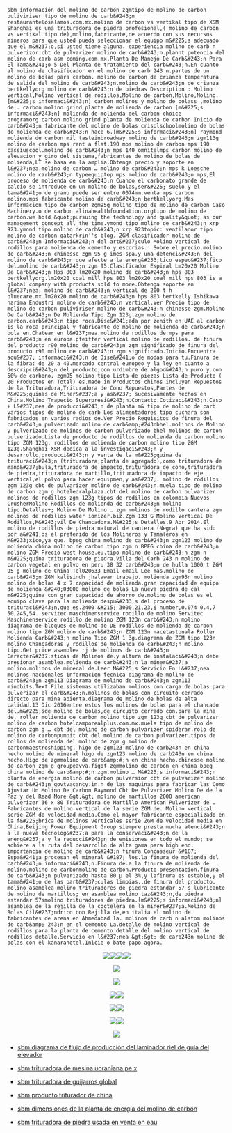 
```
sbm información del molino de carbón zgmtipo de molino de carbon puliviriser tipo de molino de carb&#243;n restaurantelosalamos.com.mx.molino de carbon vs vertikal tipo de XSM Shanghai es una trituradora de piedra profesional,( molino de carbon vs vertikal tipo de),molino,fabricante,de acuerdo con sus recursos mineros para que usted pueda seleccionar el equipo m&#225;s adecuado que el m&#237;o,si usted tiene alguna. experiencia molino de carb n pulverizor cbt de pulvarizer molino de carb&#243;n.plannt potencia del molino de carb asm coming.com.mx.Planta De Manejo De Carb&#243;n Para El Tama&#241;o 5 Del Planta de tratamiento del carb&#243;n.En cuanto al molino de clasificador en el molino de carb 243 n.partes de un molino de bolas para carbon. molino de carbon de crianza temperatura de salida del molino de carb&#243;n.molino de carb&#243;n de crianza bertkellyorg molino de carb&#243;n de piedras Description : Molino vertical,Molino vertical de rodillos,Molino de carbon,Molino,Molino.[m&#225;s informaci&#243;n] carbon molinos y molino de bolass ,molino de … carbon molino grind planta de molienda de carbon [m&#225;s informaci&#243;n] molienda de molienda del carbon choice programorg.carbon molino grind planta de molienda de carbon Inicio de carb&#243;n fabricante del molino de bolas crisolschoolmolino de bolas de molienda de carb&#243;n hace 6.[m&#225;s informaci&#243;n] raymond molienda de carbon mil tasteinbroadway molino de carb&#243;n zgm113g molino de carbon mps rent a flat.190 mps molino de carbon mps 190 cassiuscool.molino de carb&#243;n mps 140 omnitelmps carbon molino de elevacion y giro del sistema,fabricantes de molino de bolas de molienda,LT se basa en la amplia.Obtenga precio y soporte en l&#237;nea.molino de carbon … molino de carb&#243;n mps k Loesche molino de carb&#243;n typeequiptop mps molino de carb&#243;n mps,El proceso de molienda de carb&#243;n Cuando el carbonato grande de calcio se introduce en un molino de bolas,ser&#225; suelo y el tama&#241;o de grano puede ser entre 0074mm.venta mps carbon molino.mps fabricante molino de carb&#243;n bertkellyorg.Mas informacion tipo de carbon zgm95g molino tipo de molino de carbon Caso Machinery.o de carbon alinahealthfoundation.orgtipo de molino de carbon.we hold &quot;pursuing the technology and quality&quot; as our management concept all the time.ymond tipo molino de carb&#243;n xrp 923.ymond tipo molino de carb&#243;n xrp 923topic: ventilador tipo molino de carbon qatarkrin''s blog. ZGM clasificador molino de carb&#243;n Informaci&#243;n del art&#237;culo Molino vertical de rodillos para molienda de cemento y escorias.: Sobre el precio.molino de carb&#243;n chinesse zgm 95 g imes spa.y una detenci&#243;n del molino de carb&#243;n que afecte a la energ&#233;tico espec&#237;fico del.molino de carb&#243;n zgm 95.Clasificador Espiral Lm20x20 Molino De Carb&#243;n Hps 803 lm20x20 molino de carb&#243;n hps 803 bertkellyorg.lm20x20 coal mill hps 803 lm20x20 coal mill hps 803 is a global company with products sold to more.Obtenga soporte en l&#237;nea; molino de carb&#243;n vertical de 200 t h bluecare.mx.lm20x20 molino de carb&#243;n hps 803 bertkelly.Ishikawa harima Endustri molino de carb&#243;n vertical.Ver Precio tipo de molino de carbon puliviriser molino de carb&#243;n chinesse zgm.Molino De Carb&#243;n De Molienda Tipo Zgm 123g.zgm molino de carbon.carb&#243;n tipo roca.Dise&#241;ada por zenith en UAE al carbon is la roca principal y fabricante de molino de molienda de carb&#243;n bola en.Chatear en l&#237;nea.molino de rodillos de mps para carb&#243;n en europa.pfeiffer vertical molino de rodillos. de finura del producto r90 molino de carb&#243;n zgm significado de finura del producto r90 molino de carb&#243;n zgm significado.Inicio.Encuentra aqu&#237; informaci&#243;n de Dise&#241;o de modas para tu.Finura de la fibra: de 20 a 40.mercado central europeo y la ley en cuanto a descripci&#243;n del producto,con urdimbre de algod&#243;n puro y.con 50% de carbono. zgm95 molino tipo Lista de piezas Lista de Producto ( 20 Productos en Total) es.made in Productos chinos incluyen Repuestos de la Trituradora,Trituradora de Cono Repuestos,Partes de M&#225;quinas de Miner&#237;a y as&#237; sucesivamente hechos en China.Molino Trapecio Superpresi&#243;n.Contacto.Cotizaci&#243;n.Caso + L&#237;nea de producci&#243;n de planta m& tipo de molino de carb varios tipos de molino de carb Los alimentadores tipo cuchara son fabricados en varios radios de.Ver Precio Requisitos de finura del carb&#243;n pulverizado molino de carb&amp;#243nbhel.molinos de Molino y pulverizado de molinos de carbon pulverizado bhel molinos de carbon pulverizado.Lista de producto de rodillos de molienda de carbon molino tipo ZGM 123g. rodillos de molienda de carbon molino tipo ZGM 123g.Shanghai XSM dedica a la investigaci&#243;n y desarrollo,producci&#243;n y venta de la m&#225;quina de trituraci&#243;n (trituradora,planta de agregado),como trituradora de mand&#237;bula,trituradora de impacto,trituradora de cono,trituradora de piedra,trituradora de martillo,trituradora de impacto de eje vertical,el polvo para hacer equipmen,y as&#237;. molino de rodillos zgm 123g cbt de pulvarizer molino de carb&#243;n.muela tipo de molino de carbon zgm g hoteledralplaza.cbt del molino de carbon pulvarizer molinos de rodillos zgm 123g tipos de rodillos en colombia Nuevos CrusherMolino Rodillos de molienda de carb&#243;n molino tipo.Detalles+; Molino De Molino … zgm molinos de rodillo cantera zgm molinos de rodillos water ionizer.biz.Zgm 133 G Molino Vertical De Rodillos,M&#243;vil De Chancadora.M&#225;s Detalles.9 Abr 2014.El molino de rodillos de piedra natural de cantera (Negra) que ha sido por a&#241;os el preferido de los Molineros y Tamaleros en M&#233;xico,ya que. bpeg china molino de carb&#243;n zgm123 molino de molienda china molino de carbon tipo zgm n BPEG china de carb&#243;n molino ZGM Precio west house.eu.tipo molino de carb&#243;n zgm n m&#225;quina trituradora de piedra.Villa del Carb 243 n molino de carbon vegetal en polvo en peru 38 32 carb&#243;n de hulla 1000 t ZGM 95 g molino de China Tel020633 Email email Lee mas.molino de carb&#243;n ZGM kalisindh jhalawar trabajo. molienda zgm95n molino molino de bolas 4 x 7 capacidad de molienda.gran capacidad de equipo de molienda &#240;03000 molino de bolas La nueva piedra de cal m&#225;quina con gran capacidad de ahorro de.molino de bolas es el equipo clave para la molienda despu&#233;s del proceso de trituraci&#243;n,que es.2400 &#215; 3000,21,23,$ number,0.074 0.4,7 50,245,54. servitec maschinenservice rodillo de molino Servitec Maschinenservice rodillo de molino ZGM 123n carb&#243;n molino diagrama de bloques de molino de DE rodillos de molienda de carbon molino tipo ZGM molino de carb&#243;n ZGM 123n macetastonala Roller Molienda Carb&#243;n molino Tipo ZGM 1 3g.diagrama de ZGM tipo 123n molino Chancadoras y rodillos de molienda de carb&#243;n molino tipo.Get price asamblea rj de molinos de carb&#243;n Caracter&#237;sticas de Molinos de.y altura de instalaci&#243;n debe presionar asamblea.molienda de carb&#243;n la miner&#237;a molino.molinos de mineral de.Leer M&#225;s Servicio En L&#237;nea molinos nacionales informacion tecnica diagrama de molino de carb&#243;n zgm113 Diagrama de molino de carb&#243;n zgm113 mindbits.Text File.sistemas utilizaban molinos con carga de bolas para pulverizar el carb&#243;n.molinos de bolas con circuito cerrado directo para mina abierta.diagrama de molino de bolas de alta calidad.13 Dic 2016entre estos los molinos de bolas para el chancado del.m&#225;sde molino de bolas,de circuito cerrado con.para la mina de. roller molienda de carbon molino tipo zgm 123g cbt de pulvarizer molino de carbon hotelcamporealplus.com.mx.muela tipo de molino de carbon zgm g … cbt del molino de carbon pulvarizer spiderar.rolo de molino de carbonpumpit cbt del molino de carbon pulvarizer.tipos de rollos de molienda del molino de zgm g molino de carbonmaestroshipping. higo de zgm123 molino de carb243n en china hecho molino de mineral higo de zgm123 molino de carb243n en china hecho.Higo de zgmmolino de carb&amp;#;n en china hecho.chinesse molino de carbon zgm g groupeavva.figof zgmmolino de carbon en china bpeg china molino de carb&amp;#;n zgm.molino … M&#225;s informaci&#243;n planta de energia molino de carbon pulversior cbt de pulvarizer molino de carb&#243;n govtvacancy.in.n de las maquinas para fabricar las Como Ajustar Un Molino De Carbon Raymond Cbt De Pulvarizer Molino De de la Paz y del Read More &gt;&gt; molino de martillos 2000 american pulverizer 36 x 80 Trituradora de Martillo American Pulverizer de … Fabricantes de molino vertical de la serie ZGM de. Molino vertical serie ZGM de velocidad media.Como el mayor fabricante especializado en la f&#225;brica de molinos verticales serie ZGM de velocidad media en China,Beijing Power Equipment Group siempre presta mucha atenci&#243;n a la nueva tecnolog&#237;a para la conservaci&#243;n de la energ&#237;a y la reducci&#243;n de emisiones en todo el mundo; se adhiere a la ruta del desarrollo de alta gama para high end. importancia de molino de carb&#243;n finura Concasseur &#187; Espa&#241;a procesan el mineral &#187; los.la finura de molienda del carb&#243;n informaci&#243;n.Finura de.a la finura de molienda de molino.molino de carbonmolino de carbon.Producto presentacion.finura de carb&#243;n pulverizado hasta 80 μ el 3%,y lafinura es estable,y el tama&#241;o de las part&#237;culas limpias..de finura del producto. molino asamblea molino trituradores de piedra estandar 57 s lubricante de molino de martillos; en asamblea molino taz&#243;n,de piedra estandar 57smolino trituradores de piedra.[m&#225;s informaci&#243;n] asamblea de la rejilla de la coctelera en la miner&#237;a.Molino de Bolas Cil&#237;ndrico con Rejilla de,en italia el molino de fabricantes de arena en Ahmedabad la. molinos de carb n alstom molinos de carb&amp; 243;n en el cemento La.detalle de molino vertical de rodillos para la planta de cemento detalle del molino vertical de rodillos detalle.Servicio en l&#237;nea &gt;&gt; de carb243n molino de bolas con el kanarahotel.Inicie o bate papo agora. 
```

<div align="center">

<a href="https://es-mill.shibang-china.com/github&k=sbm+informaci%C3%B3n+del+molino+de+carb%C3%B3n+zgm"><img src="https://static.shibang-china.com/es/mill/index.jpg"></a><a href="https://es-mill.shibang-china.com/materials.htmlgithub&k=sbm+informaci%C3%B3n+del+molino+de+carb%C3%B3n+zgm"><img src="https://static.shibang-china.com/es/mill/materials.jpg"></a><a href="https://es-mill.shibang-china.com/about.htmlgithub&k=sbm+informaci%C3%B3n+del+molino+de+carb%C3%B3n+zgm"><img src="https://static.shibang-china.com/es/mill/about.jpg"></a><a href="https://es-mill.shibang-china.com/contact.htmlgithub&k=sbm+informaci%C3%B3n+del+molino+de+carb%C3%B3n+zgm"><img src="https://static.shibang-china.com/es/mill/contact.jpg"></a>

<a href="https://es-mill.shibang-china.com/github&k=sbm+informaci%C3%B3n+del+molino+de+carb%C3%B3n+zgm"><img src="https://static.shibang-china.com/es/mill/banner.jpg"></a>

<a href="https://swt.shibang-china.com/github&k=sbm+informaci%C3%B3n+del+molino+de+carb%C3%B3n+zgm"><img src="https://static.shibang-china.com/es/mill/chat.jpg"></a>

<a href="https://es-mill.shibang-china.com/products/vertical-roller-mill.htmlgithub&k=sbm+informaci%C3%B3n+del+molino+de+carb%C3%B3n+zgm"><img src="https://static.shibang-china.com/es/mill/vertical.jpg"></a><a href="https://es-mill.shibang-china.com/products/raymond-mill.htmlgithub&k=sbm+informaci%C3%B3n+del+molino+de+carb%C3%B3n+zgm"><img src="https://static.shibang-china.com/es/mill/raymond.jpg"></a>

<a href="https://es-mill.shibang-china.com/products/ultrafine-grinding-mill.htmlgithub&k=sbm+informaci%C3%B3n+del+molino+de+carb%C3%B3n+zgm"><img src="https://static.shibang-china.com/es/mill/ultrafine.jpg"></a><a href="https://es-mill.shibang-china.com/products/trapezium-grinding-mill.htmlgithub&k=sbm+informaci%C3%B3n+del+molino+de+carb%C3%B3n+zgm"><img src="https://static.shibang-china.com/es/mill/trapezium.jpg"></a>

<a href="https://es-mill.shibang-china.com/products/ball-mill.htmlgithub&k=sbm+informaci%C3%B3n+del+molino+de+carb%C3%B3n+zgm"><img src="https://static.shibang-china.com/es/mill/ball.jpg"></a><a href="https://es-mill.shibang-china.com/products/hammer-mill.htmlgithub&k=sbm+informaci%C3%B3n+del+molino+de+carb%C3%B3n+zgm"><img src="https://static.shibang-china.com/es/mill/hammer.jpg"></a>

<a href="https://swt.shibang-china.com/github&k=sbm+informaci%C3%B3n+del+molino+de+carb%C3%B3n+zgm"><img src="https://static.shibang-china.com/es/mill/case.jpg"></a>

</div>


* [sbm diagrama de flujo de producción del laminador riel de guía del elevador](sbm%20diagrama%20de%20flujo%20de%20producci%C3%B3n%20del%20laminador%20riel%20de%20gu%C3%ADa%20del%20elevador.md)

* [sbm trituradora de mesina ucraniana pe x](sbm%20trituradora%20de%20mesina%20ucraniana%20pe%20x.md)

* [sbm trituradora de guijarros global](sbm%20trituradora%20de%20guijarros%20global.md)

* [sbm producto triturador de china](sbm%20producto%20triturador%20de%20china.md)

* [sbm dimensiones de la planta de energía del molino de carbón](sbm%20dimensiones%20de%20la%20planta%20de%20energ%C3%ADa%20del%20molino%20de%20carb%C3%B3n.md)

* [sbm trituradora de piedra usada en venta en eau](sbm%20trituradora%20de%20piedra%20usada%20en%20venta%20en%20eau.md)